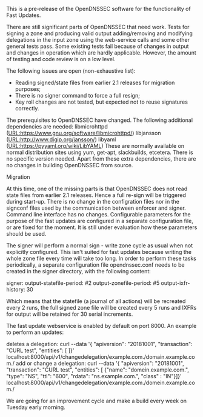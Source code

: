 This is a pre-release of the OpenDNSSEC software for the functionality of
Fast Updates.

There are still significant parts of OpenDNSSEC that need work.  Tests for
signing a zone and producing valid output adding/removing and modifying
delegations in the input zone using the web-service calls and some other
general tests pass.  Some existing tests fail because of changes in output
and changes in operation which are hardly applicable.  However, the amount
of testing and code review is on a low level.

The following issues are open (non-exhaustive list):
- Reading signed/state files from earlier 2.1 releases for migration
  purposes;
- There is no signer command to force a full resign;
- Key roll changes are not tested, but expected not to reuse signatures
  correctly.

The prerequisites to OpenDNSSEC have changed.  The following additional
dependencies are needed:
  libmicrohttpd  (<URL:https://www.gnu.org/software/libmicrohttpd/>)
  libjansson     (<URL:http://www.digip.org/jansson/>)
  libyaml        (<URL:https://pyyaml.org/wiki/LibYAML>)
These are normally available on normal distribution sites using yum, get-apt,
slackbuilds, etcetera.  There is no specific version needed.
Apart from these extra dependencies, there are no changes in building
OpenDNSSEC from source.

Migration

At this time, one of the missing parts is that OpenDNSSEC does not read
state files from earlier 2.1 releases.  Hence a full re-sign will be
triggered during start-up.  There is no change in the configration files
nor in the signconf files used by the communication between enforcer and
signer.  Command line interface has no changes.  Configurable parameters
for the purpose of the fast updates are configured in a separate configuration
file, or are fixed for the moment.  It is still under evaluation how
these parameters should be used.

The signer will perform a normal sign - write zone cycle as usual when
not explicitly configured.  This isn't suited for fast updates because
writing the whole zone file every time will take too long.  In order
to perform these tasks periodically, a separate configuration file
opendnssec.conf needs to be created in the signer directory, with the following
content:

  signer:
    output-statefile-period: #2
    output-zonefile-period: #5
    output-ixfr-history: 30

Which means that the statefile (a journal of all actions) will be recreated
every 2 runs, the full signed zone file will be created every 5 runs and IXFRs
for output will be retained for 30 serial increments.    

The fast update webservice is enabled by default on port 8000.  An example
to perform an updates:

  deletes a delegation:
    curl --data '{ "apiversion": "20181001", "transaction": "CURL test",
                   "entities": [ ]}' \
      localhost:8000/api/v1/changedelegation/example.com./domain.example.com./
  add or change a delegation:
    curl --data '{ "apiversion": "20181001", "transaction": "CURL test",
                   "entities": [ {"name": "domein.example.com.", "type": "NS",
                                 "ttl": "600", "rdata": "ns.example.com.",
                                 "class" : "IN"}]}'
      localhost:8000/api/v1/changedelegation/example.com./domein.example.com./

We are going for an improvement cycle and make a build every week on Tuesday
early morning.
